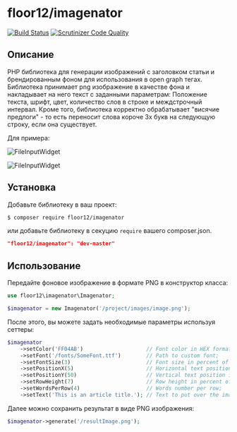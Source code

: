 
# floor12/imagenator


[![Build Status](https://travis-ci.org/floor12/imagenator.svg?branch=master)](https://travis-ci.org/floor12/imagenator.svg?branch=master)
[![Scrutinizer Code Quality](https://scrutinizer-ci.com/g/floor12/imagenator/badges/quality-score.png?b=master)](https://scrutinizer-ci.com/g/floor12/imagenator/?branch=master)

## Описание

PHP библиотека для генерации изображений с заголовком статьи и брендированным фоном для использования в open graph тегах.
Библиотека принимает png изображение в качестве фона и накладывает на него текст с заданными параметрам:
Положение текста, шрифт, цвет, количество слов в строке и междстрочный интервал. Кроме того, библиотека корректно обрабатывает
"висячие предлоги" - то есть переносит слова короче 3х букв на следующую строку, если она существует.

Для примера:

![FileInputWidget](https://raw.githubusercontent.com/floor12/imagenator/master/tests/data/example3.png)

![FileInputWidget](https://raw.githubusercontent.com/floor12/imagenator/master/tests/data/example4.png)

## Установка

Добавьте библиотеку  в ваш проект:

 ```bash
 $ composer require floor12/imagenator
 ```
или добавьте библиотеку в секуцию `require` вашего composer.json.
 ```json
 "floor12/imagenator": "dev-master"
 ```

## Использование

Передайте фоновое изображение в формате PNG в конструктор класса:
```php
use floor12\imagenator\Imagenator;

$imagenator = new Imagenator('/project/images/image.png');
```

После этого, вы можете задать необходимые параметры используя сеттеры:
```php
$imagenator
    ->setColor('FF04AB')                    // Font color in HEX format;
    ->setFont('/fonts/SomeFont.ttf')        // Path to custom font;
    ->setFontSize(3)                        // Font size in percent of image height;
    ->setPositionX(5)                       // Horizontal text position in percent of image width;
    ->setPositionY(50)                      // Vertical text position in percent of image height;
    ->setRowHeight(7)                       // Row height in percent of image height;
    ->setWordsPerRow(4)                     // Words number per row;
    ->setText('This is an article title.'); // Text to put over the image;
```
Далее можно сохранить результат в виде PNG изображения:
```php
$imagenator->generate('/resultImage.png');
```

